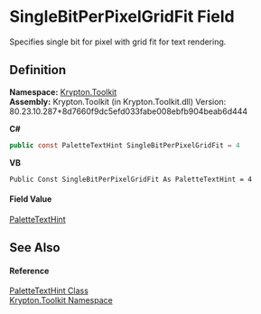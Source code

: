 # SingleBitPerPixelGridFit Field


Specifies single bit for pixel with grid fit for text rendering.



## Definition
**Namespace:** <a href="79d2eac2-21f4-54ff-7552-b20c33c30600.md">Krypton.Toolkit</a>  
**Assembly:** Krypton.Toolkit (in Krypton.Toolkit.dll) Version: 80.23.10.287+8d7660f9dc5efd033fabe008ebfb904beab6d444

**C#**
``` C#
public const PaletteTextHint SingleBitPerPixelGridFit = 4
```
**VB**
``` VB
Public Const SingleBitPerPixelGridFit As PaletteTextHint = 4
```



#### Field Value
<a href="337b9139-048d-9c52-b45d-d8bb3ebd7c63.md">PaletteTextHint</a>

## See Also


#### Reference
<a href="337b9139-048d-9c52-b45d-d8bb3ebd7c63.md">PaletteTextHint Class</a>  
<a href="79d2eac2-21f4-54ff-7552-b20c33c30600.md">Krypton.Toolkit Namespace</a>  
